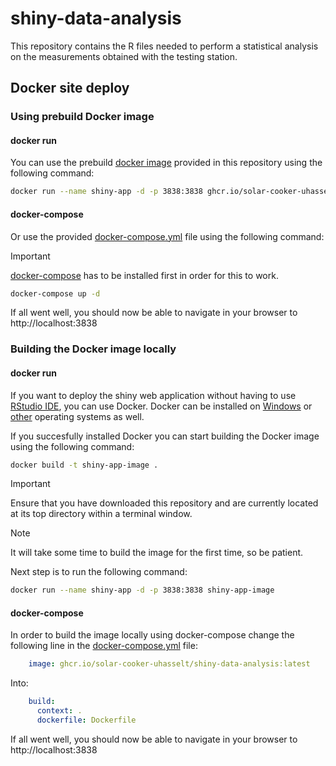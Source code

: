 # shiny-data-analysis

This repository contains the R files needed to perform a statistical analysis on the measurements obtained with the testing station.

## Docker site deploy

### Using prebuild Docker image

#### docker run

You can use the prebuild [docker image](https://github.com/solar-cooker-UHasselt/shiny-data-analysis/pkgs/container/shiny-data-analysis) provided in this repository using the following command:

```zsh
docker run --name shiny-app -d -p 3838:3838 ghcr.io/solar-cooker-uhasselt/shiny-data-analysis:latest
```

#### docker-compose

Or use the provided [docker-compose.yml](docker-compose.yml) file using the following command:

> [!IMPORTANT]
> [docker-compose](https://docs.docker.com/compose/install/) has to be installed first in order for this to work.

```zsh
docker-compose up -d
```

If all went well, you should now be able to navigate in your browser to http://localhost:3838

### Building the Docker image locally

#### docker run

If you want to deploy the shiny web application without having to use [RStudio IDE](https://posit.co/download/rstudio-desktop/), you can use Docker. Docker can be installed on [Windows](https://docs.docker.com/desktop/install/windows-install/) or [other](https://docs.docker.com/engine/install/) operating systems as well.

If you succesfully installed Docker you can start building the Docker image using the following command:

```zsh
docker build -t shiny-app-image .
```

> [!IMPORTANT]
> Ensure that you have downloaded this repository and are currently located at its top directory within a terminal window.

> [!NOTE]
> It will take some time to build the image for the first time, so be patient.

Next step is to run the following command:

```zsh
docker run --name shiny-app -d -p 3838:3838 shiny-app-image
```

#### docker-compose

In order to build the image locally using docker-compose change the following line in the [docker-compose.yml](docker-compose.yml) file:

```yml
    image: ghcr.io/solar-cooker-uhasselt/shiny-data-analysis:latest
```

Into:

```yml
    build:
      context: .
      dockerfile: Dockerfile
```

If all went well, you should now be able to navigate in your browser to http://localhost:3838
